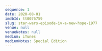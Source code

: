 ```yaml
---
sequence: 1
date: 2020-08-01
imdbId: tt0076759
slug: star-wars-episode-iv-a-new-hope-1977
venue: null
venueNotes: null
medium: iTunes
mediumNotes: Special Edition
---
```


